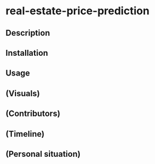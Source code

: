 # real-estate-price-prediction
## Description

## Installation
## Usage
## (Visuals)
## (Contributors)
## (Timeline)
## (Personal situation)